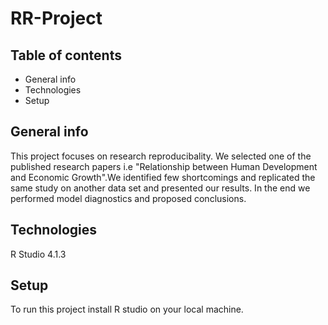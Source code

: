 # RR-Project


## Table of contents
* General info 
* Technologies 
* Setup 

## General info
This project focuses on research reproducibality. We selected one of the published research papers i.e "Relationship between Human Development and Economic Growth".We identified few shortcomings and replicated the same study on another data set and presented our results. In the end we performed model diagnostics and proposed conclusions.

## Technologies
R Studio 4.1.3

## Setup
To run this project install R studio on your local machine.
